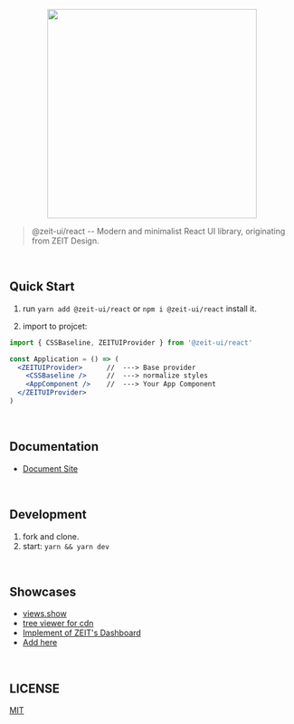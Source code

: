 <p align="center" height="370">
<img align="center" height="370" src="https://user-images.githubusercontent.com/11304944/76085431-fd036480-5fec-11ea-8412-9e581425344a.png">
</p>

> @zeit-ui/react -- Modern and minimalist React UI library, originating from ZEIT Design.

<br/>

## Quick Start

1. run `yarn add @zeit-ui/react` or `npm i @zeit-ui/react` install it.

2. import to projcet:

```jsx
import { CSSBaseline, ZEITUIProvider } from '@zeit-ui/react'

const Application = () => (
  <ZEITUIProvider>      //  ---> Base provider
    <CSSBaseline />     //  ---> normalize styles
    <AppComponent />    //  ---> Your App Component
  </ZEITUIProvider>
)
```

<br/>

## Documentation

- [Document Site](https://react.zeit-ui.co)

<br/>

## Development

1. fork and clone.
2. start: `yarn && yarn dev`

<br/>

## Showcases

- [views.show](https://docs.views.show/)
- [tree viewer for cdn](https://cdn.unix.bio/)
- [Implement of ZEIT's Dashboard](https://github.com/ofekashery/zeit-dashboard-template)
- [Add here](https://github.com/zeit-ui/react/issues/new)

<br/>

## LICENSE
[MIT](./LICENSE)
